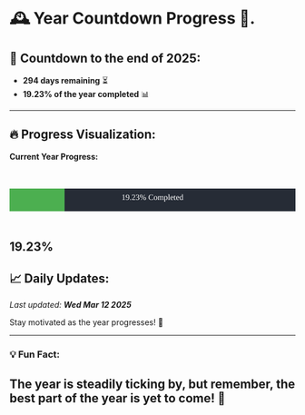 
# &#x1F570; **Year Countdown Progress** &#x1F389;.

## &#x1F4C5; Countdown to the end of 2025:
- **294 days remaining** &#x23F3;
- **19.23% of the year completed** &#x1F4CA;

---

## &#x1F525; **Progress Visualization**:

**Current Year Progress:**

<br><br>
![Progress Bar](https://raw.githubusercontent.com/dayanidigv/year-countdown-progress/main/progress-bar.svg)
<br><br>

**19.23%**
---

## &#x1F4C8; **Daily Updates**:

_Last updated: **Wed Mar 12 2025**_

Stay motivated as the year progresses! &#x1F680;

--- 

### &#x1F4A1; **Fun Fact:**
The year is steadily ticking by, but remember, the best part of the year is yet to come! &#x1F31F;
---
